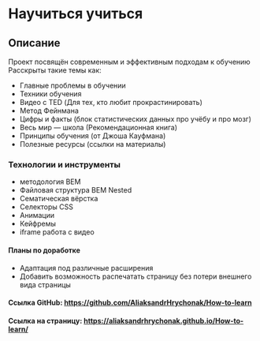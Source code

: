 # Научиться учиться
## Описание 
Проект посвящён современным и эффективным подходам к обучению
Расскрыты такие темы как:
- Главные проблемы в обучении
- Техники обучения
- Видео с TED (Для тех, кто любит прокрастинировать)
- Метод Фейнмана
- Цифры и факты (блок статистических данных про учёбу и про мозг)
- Весь мир — школа (Рекомендационная книга)
- Принципы обучения (от Джоша Кауфмана)
- Полезные ресурсы (ссылки на материалы)
### Технологии и инструменты
- методология BEM
- Файловая структура BEM Nested
- Сематическая вёрстка
- Селекторы CSS
- Анимации
- Кейфремы
- iframe работа с видео
#### Планы по доработке 
- Адаптация под различные расширения 
- Добавить возможность распечатать страницу без потери внешнего вида страницы

#### Ссылка GitHub: https://github.com/AliaksandrHrychonak/How-to-learn
#### Ссылка на страницу: https://aliaksandrhrychonak.github.io/How-to-learn/
